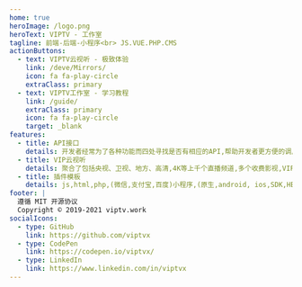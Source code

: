 ```yaml
---
home: true
heroImage: /logo.png
heroText: VIPTV - 工作室
tagline: 前端-后端-小程序<br> JS.VUE.PHP.CMS
actionButtons: 
  - text: VIPTV云视听 - 极致体验
    link: /deve/Mirrors/  
    icon: fa fa-play-circle  
    extraClass: primary 
  - text: VIPTV工作室 - 学习教程
    link: /guide/    
    extraClass: primary 
    icon: fa fa-play-circle
    target: _blank    
features:
  - title: API接口
    details: 开发者经常为了各种功能而四处寻找是否有相应的API,帮助开发者更方便的调用第三方的提供的各类API接口及服务,从而更好的构建开发者生态
  - title: VIP云视听
    details: 聚合了包括央视、卫视、地方、高清,4K等上千个直播频道,多个收费影视,VIP小说,音乐等一锅烩,跨平台极致体验
  - title: 插件模板
    details: js,html,php,(微信,支付宝,百度)小程序,(原生,android, ios,SDK,HBuilderX)插件组件,页面模板,项目模板,后台模板综合开发
footer: |  
  遵循 MIT 开源协议
  Copyright © 2019-2021 viptv.work
socialIcons:
  - type: GitHub
    link: https://github.com/viptvx
  - type: CodePen
    link: https://codepen.io/viptvx/ 
  - type: LinkedIn
    link: https://www.linkedin.com/in/viptvx  
---
```

